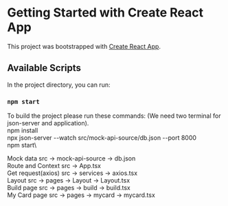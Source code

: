 # Getting Started with Create React App

This project was bootstrapped with [Create React App](https://github.com/facebook/create-react-app).

## Available Scripts

In the project directory, you can run:

### `npm start`

To build the project please run these commands: (We need two terminal for json-server and application).\
npm install\
npx json-server --watch src/mock-api-source/db.json --port 8000\
npm start\


Mock data				src -> mock-api-source -> db.json\
Route and Context    	src -> App.tsx\
Get request(axios)		src -> services -> axios.tsx\
Layout					src -> pages -> Layout -> Layout.tsx\
Build page				src -> pages -> build -> build.tsx\
My Card page			src -> pages -> mycard -> mycard.tsx







